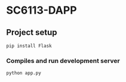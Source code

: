 # SC6113-DAPP

## Project setup
```
pip install Flask
```

### Compiles and run development server
```
python app.py
```
